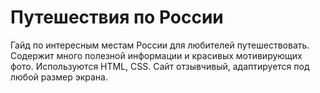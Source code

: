 # Путешествия по России
Гайд по интересным местам России для любителей путешествовать. Содержит много полезной информации и красивых мотивирующих фото.
Используются HTML, CSS. Сайт отзывчивый, адаптируется под любой размер экрана.

